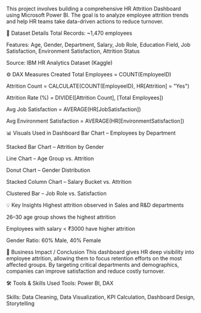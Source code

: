 This project involves building a comprehensive HR Attrition Dashboard using Microsoft Power BI.
The goal is to analyze employee attrition trends and help HR teams take data-driven actions to reduce turnover.

📁 Dataset Details
Total Records: ~1,470 employees

Features: Age, Gender, Department, Salary, Job Role, Education Field, Job Satisfaction, Environment Satisfaction, Attrition Status

Source: IBM HR Analytics Dataset (Kaggle)

⚙️ DAX Measures Created
Total Employees = COUNT(EmployeeID)

Attrition Count = CALCULATE(COUNT(EmployeeID), HR[Attrition] = "Yes")

Attrition Rate (%) = DIVIDE([Attrition Count], [Total Employees])

Avg Job Satisfaction = AVERAGE(HR[JobSatisfaction])

Avg Environment Satisfaction = AVERAGE(HR[EnvironmentSatisfaction])

📊 Visuals Used in Dashboard
Bar Chart – Employees by Department

Stacked Bar Chart – Attrition by Gender

Line Chart – Age Group vs. Attrition

Donut Chart – Gender Distribution

Stacked Column Chart – Salary Bucket vs. Attrition

Clustered Bar – Job Role vs. Satisfaction

💡 Key Insights
Highest attrition observed in Sales and R&D departments

26–30 age group shows the highest attrition

Employees with salary < ₹3000 have higher attrition

Gender Ratio: 60% Male, 40% Female

🎯 Business Impact / Conclusion
This dashboard gives HR deep visibility into employee attrition, allowing them to focus retention efforts on the most affected groups.
By targeting critical departments and demographics, companies can improve satisfaction and reduce costly turnover.

🛠️ Tools & Skills Used
Tools: Power BI, DAX

Skills: Data Cleaning, Data Visualization, KPI Calculation, Dashboard Design, Storytelling

